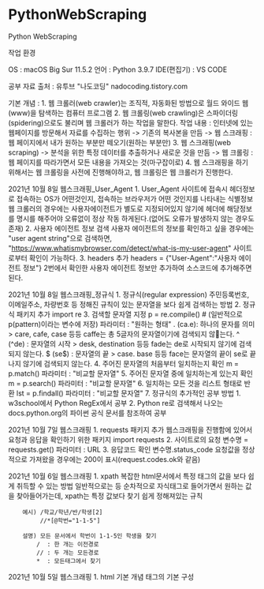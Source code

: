 # PythonWebScraping
Python WebScraping

작업 환경

OS : macOS Big Sur 11.5.2
언어 : Python 3.9.7
IDE(편집기) : VS CODE

공부 자료 출처 : 유투브 "나도코딩" nadocoding.tistory.com

기본 개념 : 
    1. 웹 크롤러(web crawler)는 조직적, 자동화된 방법으로 월드 와이드 웹(www)을 탐색하는 컴퓨터 프로그램
    2. 웹 크롤링(web crawling)은 스파이더링(spidering)으로도 불리며 웹 크롤러가 하는 작업을 말한다.
        작업 내용 : 인터넷에 있는 웹페이지를 방문해서 자료를 수집하는 행위
        -> 기존의 복사본을 만듬
        -> 웹 스크래핑 : 웹 페이지에서 내가 원하는 부분만 떼오기(원하는 부분만)
    3. 웹 스크래핑(web scraping)
        -> 분석을 위한 특정 데이터를 추출하거나 새로운 것을 만듬
        -> 웹 크롤링 : 웹 페이지를 따라가면서 모든 내용을 가져오는 것(마구잡이로)
    4. 웹 스크래핑을 하기 위해서는 웹 크롤링을 사전에 진행해야하고, 웹 크롤링은 웹 크롤러가 진행한다.

2021년 10월 8일 웹스크래핑_User_Agent
    1. User_Agent
        사이트에 접속시 헤더정보로 접속하는 OS가 어떤것인지, 접속하는 브라우저가 어떤 것인지를 나타내는 식별정보
        웹 크롤러의 경우에는 사용자에이전트가 별도로 지정되어있지 않기에 헤더에 해당정보를 명시를 해주어야 오류없이 정상 작동 하게된다.(없어도 오류가 발생하지 않는 경우도 존재)
    2. 사용자 에이전트 정보 검색
        사용자 에이전트의 정보를 확인하고 싶을 경우에는 "user agent string"으로 검색하면, "https://www.whatismybrowser.com/detect/what-is-my-user-agent" 사이트로부터 확인이 가능하다.
    3. headers 추가
        headers = {"User-Agent":"사용자 에이전트 정보"}
        2번에서 확인한 사용자 에이전트 정보만 추가하여 소스코드에 추가해주면 된다.

2021년 10월 8일 웹스크래핑_정규식
    1. 정규식(regular expression)
        주민등록번호, 이메일주소, 차량번호 등 정해진 규칙이 있는 문자열을 보다 쉽게 검색하는 방법
    2. 정규식 패키지 추가
        import re
    3. 검색할 문자열 지정
        p = re.compile() # (일반적으로 p(pattern)이라는 변수에 저장)
            파라미터 : "원하는 형태"
             . (ca.e): 하나의 문자를 의미  > care, cafe, case 등등 caffe는 총 5글자의 문자열이기에 검색되지 않는다.
            ^ (^de) : 문자열의 시작 > desk, destination 등등 fade는 de로 시작되지 않기에 검색되지 않는다.
            $ (se$) : 문자열의 끝 > case. base 등등 face는 문자열의 끝이 se로 끝나지 않기에 검색되지 않는다.
    4. 주어진 문자열의 처음부터 일치하는지 확인
        m = p.match()
            파라미터 : "비교할 문자열"
    5. 주어진 문자열 중에 일치하는게 있는지 확인
        m = p.search()
            파라미터 : "비교할 문자열"
    6. 일치하는 모든 것을 리스트 형태로 반환
        lst = p.findall()
            파라미터 : "비교할 문자열"
    7. 정규식의 추가적인 공부 방법
        1. w3school에서 Python RegEx에서 공부
        2. Python re로 검색해서 나오는 docs.python.org의 파이썬 공식 문서를 참조하여 공부

2021년 10월 7일 웹스크래핑
    1. requests 패키지 추가
        웹스크래핑을 진행함에 있어서 요청과 응답을 확인하기 위한 패키지
        import requests
    2. 사이트로의 요청
        변수명 = requests.get()
            파라미터 : URL
    3. 응답코드 확인
        변수명.status_code
        요청값을 정상적으로 가져왔을 경우에는 200이 표시(request.codes.ok와 같음)

2021년 10월 6일 웹스크래핑
    1.  xpath
        복잡한 html문서에서 특정 태그의 값을 보다 쉽게 취득할 수 있는 방법
        일반적으로는 <html><body><a>등 순차적으로 자식태그로 들어가면서 원하는 값을 찾아들어가는데, xpath는 특정 값보다 찾기 쉽게 정해져있는 규칙

        예시) /학교/학년/반/학생[2]
             //*[@학번="1-1-5"]

        설명) 모든 문서에서 학번이 1-1-5인 학생을 찾기
            /  : 한 개는 이전경로
            // : 두 개는 모든경로
            *  : 모든태그에서 찾기

2021년 10월 5일 웹스크래핑
    1. html 기본 개념
        태그의 기본 구성
        <html>
            <head>
                <meta>
                <title>
            <body>
                <input>
                <a>
        등 다양한 태그가 있으며 추가적인 태그의 공부는 w3school을 참고

2021년 10월 4일 웹스크래핑_기본 개념&설정(1_html.html)
    1. vscode의 확장 기능 추가
        검색어 : open in browser(publisher:"TechER")
    
    

